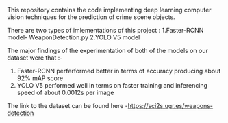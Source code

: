 This repository contains the code implementing deep learning computer vision techniques for the prediction of crime scene objects.

There are two types of imlementations of this project :
  1.Faster-RCNN model- WeaponDetection.py
  2.YOLO V5 model
  
 The major findings of the experimentation of both of the models on our dataset were that :-
  1. Faster-RCNN perferformed better in terms of accuracy producing about 92% mAP score
  2. YOLO V5 performed well in terms on faster training and inferencing speed of about 0.0012s per image
  
  The link to the dataset can be found here -https://sci2s.ugr.es/weapons-detection
 
